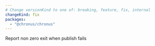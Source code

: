 ```yaml
---
# Change versionKind to one of: breaking, feature, fix, internal
changeKind: fix
packages:
  - "@chronus/chronus"
---
```


Report non zero exit when publish fails
